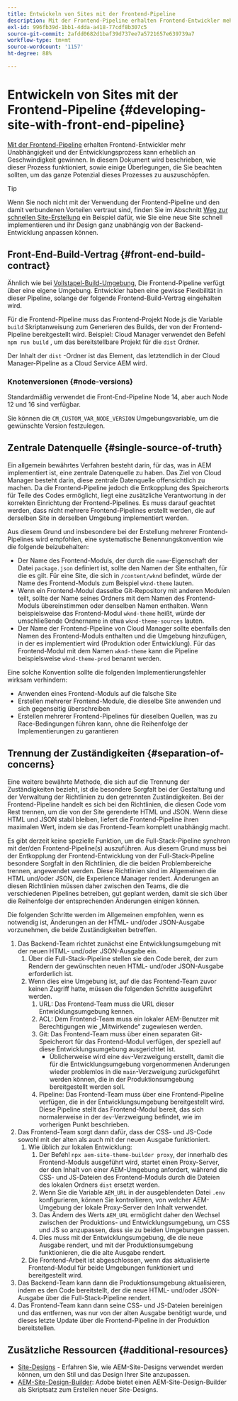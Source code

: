 ```yaml
---
title: Entwickeln von Sites mit der Frontend-Pipeline
description: Mit der Frontend-Pipeline erhalten Frontend-Entwickler mehr Unabhängigkeit und der Entwicklungsprozess kann erheblich an Geschwindigkeit gewinnen. In diesem Dokument werden einige besondere Überlegungen zum Front-End-Build-Prozess beschrieben, der angegeben werden sollte.
exl-id: 996fb39d-1bb1-4dda-a418-77cdf8b307c5
source-git-commit: 2afdd0682d1baf39d737ee7a5721657e639739a7
workflow-type: tm+mt
source-wordcount: '1157'
ht-degree: 88%

---
```



# Entwickeln von Sites mit der Frontend-Pipeline {#developing-site-with-front-end-pipeline}

[Mit der Frontend-Pipeline](/help/implementing/cloud-manager/configuring-pipelines/introduction-ci-cd-pipelines.md#front-end) erhalten Frontend-Entwickler mehr Unabhängigkeit und der Entwicklungsprozess kann erheblich an Geschwindigkeit gewinnen. In diesem Dokument wird beschrieben, wie dieser Prozess funktioniert, sowie einige Überlegungen, die Sie beachten sollten, um das ganze Potenzial dieses Prozesses zu auszuschöpfen.

>[!TIP]
>
>Wenn Sie noch nicht mit der Verwendung der Frontend-Pipeline und den damit verbundenen Vorteilen vertraut sind, finden Sie im Abschnitt [Weg zur schnellen Site-Erstellung](/help/journey-sites/quick-site/overview.md) ein Beispiel dafür, wie Sie eine neue Site schnell implementieren und ihr Design ganz unabhängig von der Backend-Entwicklung anpassen können.

## Front-End-Build-Vertrag {#front-end-build-contract}

Ähnlich wie bei [Vollstapel-Build-Umgebung,](/help/implementing/cloud-manager/getting-access-to-aem-in-cloud/build-environment-details.md) Die Frontend-Pipeline verfügt über eine eigene Umgebung. Entwickler haben eine gewisse Flexibilität in dieser Pipeline, solange der folgende Frontend-Build-Vertrag eingehalten wird.

Für die Frontend-Pipeline muss das Frontend-Projekt Node.js die Variable `build` Skriptanweisung zum Generieren des Builds, der von der Frontend-Pipeline bereitgestellt wird. Beispiel: Cloud Manager verwendet den Befehl `npm run build` , um das bereitstellbare Projekt für die `dist` Ordner.

Der Inhalt der `dist` -Ordner ist das Element, das letztendlich in der Cloud Manager-Pipeline as a Cloud Service AEM wird.

### Knotenversionen {#node-versions}

Standardmäßig verwendet die Front-End-Pipeline Node 14, aber auch Node 12 und 16 sind verfügbar.

Sie können die `CM_CUSTOM_VAR_NODE_VERSION` Umgebungsvariable, um die gewünschte Version festzulegen.

## Zentrale Datenquelle {#single-source-of-truth}

Ein allgemein bewährtes Verfahren besteht darin, für das, was in AEM implementiert ist, eine zentrale Datenquelle zu haben. Das Ziel von Cloud Manager besteht darin, diese zentrale Datenquelle offensichtlich zu machen. Da die Frontend-Pipeline jedoch die Entkopplung des Speicherorts für Teile des Codes ermöglicht, liegt eine zusätzliche Verantwortung in der korrekten Einrichtung der Frontend-Pipelines. Es muss darauf geachtet werden, dass nicht mehrere Frontend-Pipelines erstellt werden, die auf derselben Site in derselben Umgebung implementiert werden.

Aus diesem Grund und insbesondere bei der Erstellung mehrerer Frontend-Pipelines wird empfohlen, eine systematische Benennungskonvention wie die folgende beizubehalten:

* Der Name des Frontend-Moduls, der durch die `name`-Eigenschaft der Datei `package.json` definiert ist, sollte den Namen der Site enthalten, für die es gilt. Für eine Site, die sich in `/content/wknd` befindet, würde der Name des Frontend-Moduls zum Beispiel `wknd-theme` lauten.
* Wenn ein Frontend-Modul dasselbe Git-Repository mit anderen Modulen teilt, sollte der Name seines Ordners mit dem Namen des Frontend-Moduls übereinstimmen oder denselben Namen enthalten. Wenn beispielsweise das Frontend-Modul `wknd-theme` heißt, würde der umschließende Ordnername in etwa `wknd-theme-sources` lauten.
* Der Name der Frontend-Pipeline von Cloud Manager sollte ebenfalls den Namen des Frontend-Moduls enthalten und die Umgebung hinzufügen, in der es implementiert wird (Produktion oder Entwicklung). Für das Frontend-Modul mit dem Namen `wknd-theme` kann die Pipeline beispielsweise `wknd-theme-prod` benannt werden.

Eine solche Konvention sollte die folgenden Implementierungsfehler wirksam verhindern:

* Anwenden eines Frontend-Moduls auf die falsche Site
* Erstellen mehrerer Frontend-Module, die dieselbe Site anwenden und sich gegenseitig überschreiben
* Erstellen mehrerer Frontend-Pipelines für dieselben Quellen, was zu Race-Bedingungen führen kann, ohne die Reihenfolge der Implementierungen zu garantieren

## Trennung der Zuständigkeiten {#separation-of-concerns}

Eine weitere bewährte Methode, die sich auf die Trennung der Zuständigkeiten bezieht, ist die besondere Sorgfalt bei der Gestaltung und der Verwaltung der Richtlinien zu den getrennten Zuständigkeiten. Bei der Frontend-Pipeline handelt es sich bei den Richtlinien, die diesen Code vom Rest trennen, um die von der Site gerenderte HTML und JSON. Wenn diese HTML und JSON stabil bleiben, liefert die Frontend-Pipeline ihren maximalen Wert, indem sie das Frontend-Team komplett unabhängig macht.

Es gibt derzeit keine spezielle Funktion, um die Full-Stack-Pipeline synchron mit der/den Frontend-Pipeline(s) auszuführen. Aus diesem Grund muss bei der Entkopplung der Frontend-Entwicklung von der Full-Stack-Pipeline besondere Sorgfalt in den Richtlinien, die die beiden Problembereiche trennen, angewendet werden. Diese Richtlinien sind im Allgemeinen die HTML und/oder JSON, die Experience Manager rendert. Änderungen an diesen Richtlinien müssen daher zwischen den Teams, die die verschiedenen Pipelines betreiben, gut geplant werden, damit sie sich über die Reihenfolge der entsprechenden Änderungen einigen können.

Die folgenden Schritte werden im Allgemeinen empfohlen, wenn es notwendig ist, Änderungen an der HTML- und/oder JSON-Ausgabe vorzunehmen, die beide Zuständigkeiten betreffen.

1. Das Backend-Team richtet zunächst eine Entwicklungsumgebung mit der neuen HTML- und/oder JSON-Ausgabe ein.
   1. Über die Full-Stack-Pipeline stellen sie den Code bereit, der zum Rendern der gewünschten neuen HTML- und/oder JSON-Ausgabe erforderlich ist.
   1. Wenn dies eine Umgebung ist, auf die das Frontend-Team zuvor keinen Zugriff hatte, müssen die folgenden Schritte ausgeführt werden.
      1. URL: Das Frontend-Team muss die URL dieser Entwicklungsumgebung kennen.
      1. ACL: Dem Frontend-Team muss ein lokaler AEM-Benutzer mit Berechtigungen wie „Mitwirkende“ zugewiesen werden.
      1. Git: Das Frontend-Team muss über einen separaten Git-Speicherort für das Frontend-Modul verfügen, der speziell auf diese Entwicklungsumgebung ausgerichtet ist.
         * Üblicherweise wird eine `dev`-Verzweigung erstellt, damit die für die Entwicklungsumgebung vorgenommenen Änderungen wieder problemlos in die `main`-Verzweigung zurückgeführt werden können, die in der Produktionsumgebung bereitgestellt werden soll.
      1. Pipeline: Das Frontend-Team muss über eine Frontend-Pipeline verfügen, die in der Entwicklungsumgebung bereitgestellt wird. Diese Pipeline stellt das Frontend-Modul bereit, das sich normalerweise in der `dev`-Verzweigung befindet, wie im vorherigen Punkt beschrieben.
1. Das Frontend-Team sorgt dann dafür, dass der CSS- und JS-Code sowohl mit der alten als auch mit der neuen Ausgabe funktioniert.
   1. Wie üblich zur lokalen Entwicklung:
      1. Der Befehl `npx aem-site-theme-builder proxy`, der innerhalb des Frontend-Moduls ausgeführt wird, startet einen Proxy-Server, der den Inhalt von einer AEM-Umgebung anfordert, während die CSS- und JS-Dateien des Frontend-Moduls durch die Dateien des lokalen Ordners `dist` ersetzt werden.
      1. Wenn Sie die Variable `AEM_URL` in der ausgeblendeten Datei `.env` konfigurieren, können Sie kontrollieren, von welcher AEM-Umgebung der lokale Proxy-Server den Inhalt verwendet.
      1. Das Ändern des Werts `AEM_URL` ermöglicht daher den Wechsel zwischen der Produktions- und Entwicklungsumgebung, um CSS und JS so anzupassen, dass sie zu beiden Umgebungen passen.
      1. Dies muss mit der Entwicklungsumgebung, die die neue Ausgabe rendert, und mit der Produktionsumgebung funktionieren, die die alte Ausgabe rendert.
   1. Die Frontend-Arbeit ist abgeschlossen, wenn das aktualisierte Frontend-Modul für beide Umgebungen funktioniert und bereitgestellt wird.
1. Das Backend-Team kann dann die Produktionsumgebung aktualisieren, indem es den Code bereitstellt, der die neue HTML- und/oder JSON-Ausgabe über die Full-Stack-Pipeline rendert.
1. Das Frontend-Team kann dann seine CSS- und JS-Dateien bereinigen und das entfernen, was nur von der alten Ausgabe benötigt wurde, und dieses letzte Update über die Frontend-Pipeline in der Produktion bereitstellen.

## Zusätzliche Ressourcen {#additional-resources}

* [Site-Designs](/help/sites-cloud/administering/site-creation/site-themes.md) - Erfahren Sie, wie AEM-Site-Designs verwendet werden können, um den Stil und das Design Ihrer Site anzupassen.
* [AEM-Site-Design-Builder](https://github.com/adobe/aem-site-theme-builder): Adobe bietet einen AEM-Site-Design-Builder als Skriptsatz zum Erstellen neuer Site-Designs.
